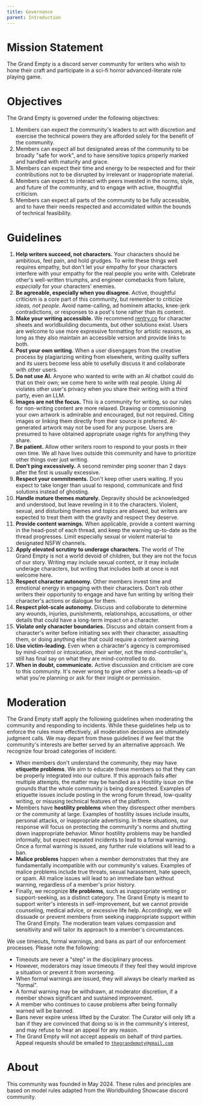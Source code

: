 ```yaml
---
title: Governance
parent: Introduction
---
```


# Mission Statement
The Grand Empty is a discord server community for writers who wish to hone their craft and participate in a sci-fi horror advanced-literate role playing game.

# Objectives
The Grand Empty is governed under the following objectives:

1. Members can expect the community's leaders to act with discretion and exercise the technical powers they are afforded solely for the benefit of the community.
2. Members can expect all but designated areas of the community to be broadly "safe for work", and to have sensitive topics properly marked and handled with maturity and grace.
3. Members can expect their time and energy to be respected and for their contributions not to be disrupted by irrelevant or inappropriate material.
4. Members can expect to interact with peers invested in the norms, style, and future of the community, and to engage with active, thoughtful criticism.
5. Members can expect all parts of the community to be fully accessible, and to have their needs respected and accomidated within the bounds of technical feasibility.

# Guidelines
1. **Help writers succeed, not characters.** Your characters should be ambitious, feel pain, and hold grudges. To write these things well requires empathy, but don't let your empathy for your characters interfere with your empathy for the real people you write with. Celebrate other's well-written triumphs, and engineer comebacks from failure, *especially* for your characters' enemies.
  1. **Be agreeable, especially when you disagree.** Active, thoughtful criticism is a core part of this community, but remember to criticize _ideas, not people_. Avoid name-calling, ad hominem attacks, knee-jerk contradictions, or responses to a post's tone rather than its content.
  2. **Make your writing accessible.** We recommend [rentry.co](https://rentry.co/) for character sheets and worldbuilding documents, but other solutions exist. Users are welcome to use more expressive formatting for artistic reasons, as long as they also maintain an accessible version and provide links to both.
2. **Post your own writing.** When a user disengages from the creative process by plagiarizing writing from elsewhere, writing quality suffers and its users become less able to usefully discuss it and collaborate with other users. 
  1. **Do not use AI.** Anyone who wanted to write with an AI chatbot could do that on their own; we come here to write with real people. Using AI violates other user's privacy when you share their writing with a third party, even an LLM.
  2. **Images are not the focus.** This is a community for writing, so our rules for non-writing content are more relaxed. Drawing or commissioning your own artwork is admirable and encouraged, but not required. Citing images or linking them directly from their source is preferred. AI-generated artwork may not be used for any purpose. Users are presumed to have obtained appropriate usage rights for anything they share.
3. **Be patient.** Allow other writers room to respond to your posts in their own time. We all have lives outside this community and have to prioritize other things over just writing.
  1. **Don't ping excessively.** A second reminder ping sooner than 2 days after the first is usually excessive.
  2. **Respect your commitments.** Don't keep other users waiting. If you expect to take longer than usual to respond, communicate and find solutions instead of ghosting.
4. **Handle mature themes maturely.** Depravity should be acknowledged and understood, but leave reveling in it to the characters. Violent, sexual, and disturbing themes and topics are allowed, but writers are expected to treat them with the gravity and respect they deserve.
  1. **Provide content warnings.** When applicable, provide a content warning in the head-post of each thread, and keep the warning up-to-date as the thread progresses. Limit especially sexual or violent material to designated NSFW channels.
  2. **Apply elevated scrutiny to underage characters.** The world of The Grand Empty is not a world devoid of children, but they are not the focus of our story. Writing may include sexual content, or it may include underage characters, but writing that includes both at once is not welcome here.
5. **Respect character autonomy.** Other members invest time and emotional energy in engaging with their characters. Don't rob other writers their opportunity to engage and have fun writing by writing their character's actions or dialogue for them.
  1. **Respect plot-scale autonomy.** Discuss and collaborate to determine any wounds, injuries, punishments, relationships, accusations, or other details that could have a long-term impact on a character.
  2. **Violate only character boundaries.** Discuss and obtain consent from a character's writer before initiating sex with their character, assaulting them, or doing anything else that could require a content warning.
  3. **Use victim-leading.** Even when a character's agency is compromised by mind-control or intoxication, _their_ writer, not the mind-controller's, still has final say on what they are mind-controlled to do.
  4. **When in doubt, communicate.** Active discussion and criticism are core to this community. It's never wrong to give other users a heads-up of what you're planning or ask for their insight or permission.

# Moderation
The Grand Empty staff apply the following guidelines when moderating the community and responding to incidents. While these guidelines help us to enforce the rules more effectively, all moderation decisions are ultimately judgment calls. We may depart from these guidelines if we feel that the community's interests are better served by an alternative approach. We recognize four broad categories of incident:

* When members don't understand the community, they may have **etiquette problems**. We aim to educate these members so that they can be properly integrated into our culture. If this approach fails after multiple attempts, the matter may be handled as a Hostility issue on the grounds that the whole community is being disrespected. Examples of etiquette issues include posting in the wrong forum thread, low-quality writing, or misusing technical features of the platform.
* Members have **hostility problems** when they disrespect other members or the community at large. Examples of hostility issues include insults, personal attacks, or inappropriate advertising. In these situations, our response will focus on protecting the community's norms and shutting down inappropriate behavior. Minor hostility problems may be handled informally, but expect repeated incidents to lead to a formal warning. Once a formal warning is issued, any further rule violations will lead to a ban.
* **Malice problems** happen when a member demonstrates that they are fundamentally incompatible with our community's values. Examples of malice problems include true threats, sexual harassment, hate speech, or spam. All malice issues will lead to an immediate ban without warning, regardless of a member's prior history.  
* Finally, we recognize **life problems**, such as inappropriate venting or support-seeking, as a distinct category. The Grand Empty is meant to support writer's interests in self-improvement, but we cannot provide counseling, medical advice, or excessive life help. Accordingly, we will dissuade or prevent members from seeking inappropriate support within The Grand Empty. The moderation team values compassion and sensitivity and will tailor its approach to a member's circumstances.

We use timeouts, formal warnings, and bans as part of our enforcement processes. Please note the following:

* Timeouts are never a "step" in the disciplinary process.  
* However, moderators may issue timeouts if they feel they would improve a situation or prevent it from worsening.  
* When formal warnings are issued, they will always be clearly marked as "formal".  
* A formal warning may be withdrawn, at moderator discretion, if a member shows significant and sustained improvement.  
* A member who continues to cause problems after being formally warned will be banned.  
* Bans never expire unless lifted by the Curator. The Curator will only lift a ban if they are convinced that doing so is in the community's interest, and may refuse to hear an appeal for any reason.  
* The Grand Empty will not accept appeals on behalf of third parties. Appeal requests should be emailed to [`thegrandempty@gmail.com`](mailto:thegrandempty@gmail.com)

# About
This community was founded in May 2024. These rules and principles are based on model rules adapted from the Worldbuilding Showcase discord community.

